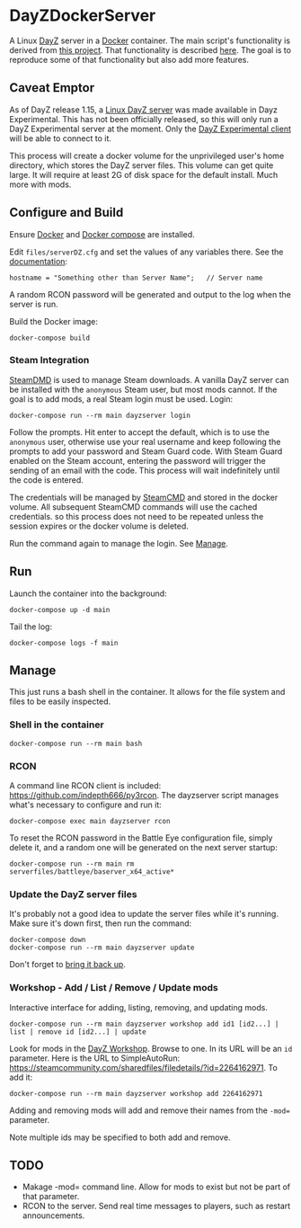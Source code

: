 # DayZDockerServer

A Linux [DayZ](https://dayz.com) server in a [Docker](https://docs.docker.com/) container. The main script's
functionality is derived from [this project](https://github.com/thelastnoc/dayz-sa_linuxserver). That functionality is
described [here](https://steamcommunity.com/sharedfiles/filedetails/?id=1517338673). The goal is to reproduce some of
that functionality but also add more features. 

## Caveat Emptor

As of DayZ release 1.15, a [Linux DayZ server](https://steamdb.info/app/1042420/) was made available in Dayz
Experimental. This has not been officially released, so this will only run a DayZ Experimental server at the
moment. Only the [DayZ Experimental client](https://dayz.fandom.com/wiki/Experimental) will be able to connect to it.

This process will create a docker volume for the unprivileged user's home directory, which stores the DayZ server files.
This volume can get quite large. It will require at least 2G of disk space for the default install. Much more with mods.

## Configure and Build

Ensure [Docker](https://docs.docker.com/engine/install/) and [Docker compose](https://docs.docker.com/compose/install/)
are installed.

Edit `files/serverDZ.cfg` and set the values of any variables there. 
See the [documentation](https://forums.dayz.com/topic/239635-dayz-server-files-documentation/):

```
hostname = "Something other than Server Name";   // Server name
```
A random RCON password will be generated and output to the log when the server is run.

Build the Docker image:
```
docker-compose build
```

### Steam Integration

[SteamDMD](https://developer.valvesoftware.com/wiki/SteamCMD) is used to manage Steam downloads. A vanilla DayZ server
can be installed with the `anonymous` Steam user, but most mods cannot. If the goal is to add mods, a real Steam login
must be used. Login:
```
docker-compose run --rm main dayzserver login
```
Follow the prompts. Hit enter to accept the default, which is to use the `anonymous` user, otherwise use your real
username and keep following the prompts to add your password and Steam Guard code. With Steam Guard enabled on the Steam
account, entering the password will trigger the sending of an email with the code. This process will wait indefinitely
until the code is entered.

The credentials will be managed by [SteamCMD](https://developer.valvesoftware.com/wiki/SteamCMD) and stored in the
docker volume. All subsequent SteamCMD commands will use the cached credentials. so this process does not need to be
repeated unless the session expires or the docker volume is deleted. 

Run the command again to manage the login. See [Manage](#manage). 

## Run
Launch the container into the background:
```
docker-compose up -d main
```
Tail the log:
```
docker-compose logs -f main
```
  
## Manage

This just runs a bash shell in the container. It allows for the file system and files to be easily inspected.
### Shell in the container
```
docker-compose run --rm main bash
```
### RCON
A command line RCON client is included: https://github.com/indepth666/py3rcon.
The dayzserver script manages what's necessary to configure and run it:
```
docker-compose exec main dayzserver rcon
```
To reset the RCON password in the Battle Eye configuration file, simply delete it, and a random one will be generated
on the next server startup:
```
docker-compose run --rm main rm serverfiles/battleye/baserver_x64_active*
```
### Update the DayZ server files
It's probably not a good idea to update the server files while it's running. Make sure it's down first, then run the
command:
```
docker-compose down
docker-compose run --rm main dayzserver update
```
Don't forget to [bring it back up](#run).

### Workshop - Add / List / Remove / Update mods
Interactive interface for adding, listing, removing, and updating mods. 
```
docker-compose run --rm main dayzserver workshop add id1 [id2...] | list | remove id [id2...] | update 
```
Look for mods in the [DayZ Workshop](https://steamcommunity.com/app/221100/workshop/). Browse to one. In its URL will be
an `id` parameter. Here is the URL to SimpleAutoRun: https://steamcommunity.com/sharedfiles/filedetails/?id=2264162971. To
add it:
```
docker-compose run --rm main dayzserver workshop add 2264162971
```
Adding and removing mods will add and remove their names from the `-mod=` parameter.

Note multiple ids may be specified to both add and remove.

## TODO

* Makage -mod= command line. Allow for mods to exist but not be part of that parameter.
* RCON to the server. Send real time messages to players, such as restart announcements.

